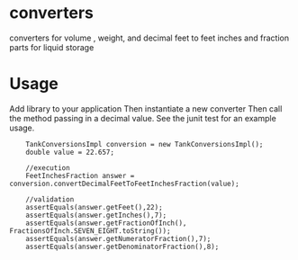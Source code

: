 # converters
converters for volume , weight, and decimal feet to feet inches and fraction parts for liquid storage

# Usage
Add library to your application
Then instantiate a new converter
Then call the method passing in a decimal value.
See the junit test for an example usage.


        TankConversionsImpl conversion = new TankConversionsImpl();
        double value = 22.657;

        //execution
        FeetInchesFraction answer = conversion.convertDecimalFeetToFeetInchesFraction(value);

        //validation
        assertEquals(answer.getFeet(),22);
        assertEquals(answer.getInches(),7);
        assertEquals(answer.getFractionOfInch(), FractionsOfInch.SEVEN_EIGHT.toString());
        assertEquals(answer.getNumeratorFraction(),7);
        assertEquals(answer.getDenominatorFraction(),8);

